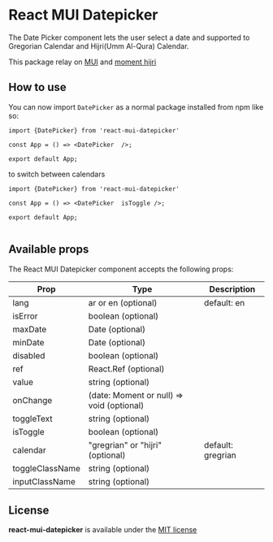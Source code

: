 # React MUI Datepicker

The Date Picker component lets the user select a date and supported to Gregorian Calendar and Hijri(Umm Al-Qura) Calendar.

This package relay on [MUI](https://mui.com/x/react-date-pickers/date-picker/) and [moment hijri](https://www.npmjs.com/package/moment-hijri)

## How to use

You can now import `DatePicker` as a normal package installed from npm like so:

```
import {DatePicker} from 'react-mui-datepicker'

const App = () => <DatePicker  />;

export default App;

```

to switch between calendars

```
import {DatePicker} from 'react-mui-datepicker'

const App = () => <DatePicker  isToggle />;

export default App;


```

## Available props

The React MUI Datepicker component accepts the following props:

| Prop            | Type                                      | Description       |
| --------------- | ----------------------------------------- | ----------------- |
| lang            | ar or en (optional)                       | default: en       |
| isError         | boolean (optional)                        |                   |
| maxDate         | Date (optional)                           |                   |
| minDate         | Date (optional)                           |                   |
| disabled        | boolean (optional)                        |                   |
| ref             | React.Ref<HTMLInputElement> (optional)    |                   |
| value           | string (optional)                         |                   |
| onChange        | (date: Moment or null) => void (optional) |                   |
| toggleText      | string (optional)                         |                   |
| isToggle        | boolean (optional)                        |                   |
| calendar        | "gregrian" or "hijri" (optional)          | default: gregrian |
| toggleClassName | string (optional)                         |                   |
| inputClassName  | string (optional)                         |                   |

## License

**react-mui-datepicker** is available under the [MIT license](https://github.com/engmrms/react-mui-datepicker/LICENSE)
